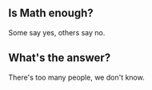 ## Is Math enough?
Some say yes, others say no.
## What's the answer?
There's too many people, we don't know.
